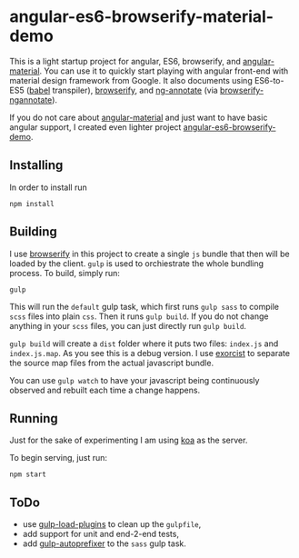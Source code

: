 # angular-es6-browserify-material-demo

This is a light startup project for angular, ES6, browserify, and [angular-material]. You can use it to quickly start playing with angular front-end with material design framework from Google. It also documents using ES6-to-ES5 ([babel] transpiler), [browserify], and [ng-annotate] \(via [browserify-ngannotate]).

If you do not care about [angular-material] and just want to have basic angular support, I created even lighter project [angular-es6-browserify-demo]. 

## Installing

In order to install run

    npm install

## Building

I use [browserify] in this project to create a single `js` bundle that then will be loaded by the client. `gulp` is used to orchiestrate the whole bundling process. To build, simply run:

    gulp

This will run the `default` gulp task, which first runs `gulp sass` to compile `scss` files into plain `css`. Then it runs `gulp build`. If you do not change anything in your `scss` files, you can just directly run `gulp build`.

`gulp build` will create a `dist` folder where it puts two files: `index.js` and `index.js.map`. As you see this is a debug version. I use [exorcist] to separate the source map files from the actual javascript bundle.

You can use `gulp watch` to have your javascript being continuously observed and rebuilt each time a change happens.

## Running

Just for the sake of experimenting I am using [koa] as the server.

To begin serving, just run:

    npm start


## ToDo

- use [gulp-load-plugins] to clean up the `gulpfile`,
- add support for unit and end-2-end tests,
- add [gulp-autoprefixer] to the `sass` gulp task.

[babel]: https://www.npmjs.com/package/babel
[ng-annotate]: https://github.com/olov/ng-annotate
[browserify-ngannotate]: https://www.npmjs.com/package/browserify-ngannotate
[angular-material]: https://www.npmjs.com/package/angular-material
[browserify]: https://www.npmjs.com/package/browserify
[exorcist]: https://www.npmjs.com/package/exorcist
[koa]: http://koajs.com
[gulp-autoprefixer]: https://www.npmjs.com/package/gulp-autoprefixer
[gulp-load-plugins]: https://www.npmjs.com/package/gulp-load-plugins

[angular-es6-browserify-demo]: https://github.com/mczenko/angular-es6-browserify-demo
